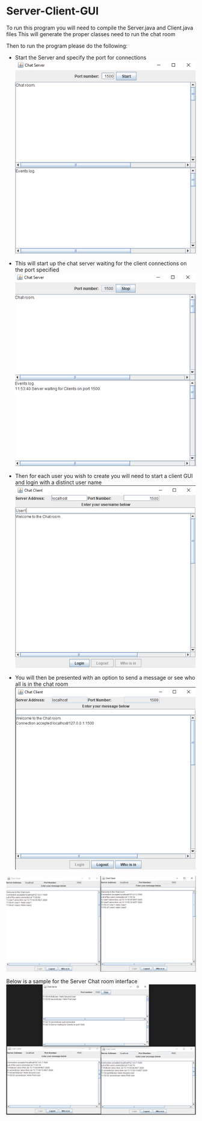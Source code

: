 # Server-Client-GUI

To run this program you will need to compile the Server.java and Client.java files
This will generate the proper classes need to run the chat room

Then to run the program please do the following:

* Start the Server and specify the port for connections
![initial server interface](https://github.com/ronaldrespinoza/Server-Client-GUI/blob/master/img/Server_1.png)

* This will start up the chat server waiting for the client connections on the port specified
![server interface](https://github.com/ronaldrespinoza/Server-Client-GUI/blob/master/img/Server_2.png)

* Then for each user you wish to create you will need to start a client GUI and login with a distinct user name
![initial client interface](https://github.com/ronaldrespinoza/Server-Client-GUI/blob/master/img/Client_1.png)

* You will then be presented with an option to send a message or see who all is in the chat room
![client logged in interface](https://github.com/ronaldrespinoza/Server-Client-GUI/blob/master/img/Client_1_1.png)

![clients side by side](https://github.com/ronaldrespinoza/Server-Client-GUI/blob/master/img/Client_1_2.png)

Below is a sample for the Server Chat room interface
![server with clients](https://github.com/ronaldrespinoza/Server-Client-GUI/blob/master/img/ServerWithClients_Hello.png)

